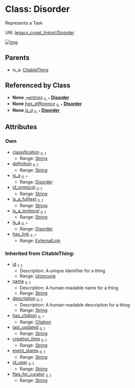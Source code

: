 
# Class: Disorder

Represents a Task

URI: [legacy_cogat_linkml:Disorder](https://w3id.org/rwblair/legacy-cogat-linkml/Disorder)


[![img](https://yuml.me/diagram/nofunky;dir:TB/class/[ExternalLink],[ExternalLink]<has_link%200..*-%20[Disorder&#124;classification:string%20%3F;definition:string%20%3F;id_protocol:string%20%3F;is_a_fulltext:string%20%3F;is_a_protocol:string%20%3F;last_updated(i):string%20%3F;creation_time(i):string%20%3F;event_stamp(i):string%20%3F;id_user(i):string%20%3F;flag_for_curator(i):string%20%3F;id(i):uriorcurie;name(i):string%20%3F;description(i):string%20%3F],[Disorder]<is_a%200..*-%20[Disorder],[DisorderCollection]++-%20entries%200..*>[Disorder],[Contrast]-%20has_difference%200..*>[Disorder],[CitableThing]^-[Disorder],[DisorderCollection],[Contrast],[Citation],[CitableThing])](https://yuml.me/diagram/nofunky;dir:TB/class/[ExternalLink],[ExternalLink]<has_link%200..*-%20[Disorder&#124;classification:string%20%3F;definition:string%20%3F;id_protocol:string%20%3F;is_a_fulltext:string%20%3F;is_a_protocol:string%20%3F;last_updated(i):string%20%3F;creation_time(i):string%20%3F;event_stamp(i):string%20%3F;id_user(i):string%20%3F;flag_for_curator(i):string%20%3F;id(i):uriorcurie;name(i):string%20%3F;description(i):string%20%3F],[Disorder]<is_a%200..*-%20[Disorder],[DisorderCollection]++-%20entries%200..*>[Disorder],[Contrast]-%20has_difference%200..*>[Disorder],[CitableThing]^-[Disorder],[DisorderCollection],[Contrast],[Citation],[CitableThing])

## Parents

 *  is_a: [CitableThing](CitableThing.md)

## Referenced by Class

 *  **None** *[➞entries](disorderCollection__entries.md)*  <sub>0..\*</sub>  **[Disorder](Disorder.md)**
 *  **None** *[has_difference](has_difference.md)*  <sub>0..\*</sub>  **[Disorder](Disorder.md)**
 *  **None** *[is_a](is_a.md)*  <sub>0..\*</sub>  **[Disorder](Disorder.md)**

## Attributes


### Own

 * [classification](classification.md)  <sub>0..1</sub>
     * Range: [String](types/String.md)
 * [definition](definition.md)  <sub>0..1</sub>
     * Range: [String](types/String.md)
 * [is_a](is_a.md)  <sub>0..\*</sub>
     * Range: [Disorder](Disorder.md)
 * [id_protocol](id_protocol.md)  <sub>0..1</sub>
     * Range: [String](types/String.md)
 * [is_a_fulltext](is_a_fulltext.md)  <sub>0..1</sub>
     * Range: [String](types/String.md)
 * [is_a_protocol](is_a_protocol.md)  <sub>0..1</sub>
     * Range: [String](types/String.md)
 * [is_a](is_a.md)  <sub>0..\*</sub>
     * Range: [Disorder](Disorder.md)
 * [has_link](has_link.md)  <sub>0..\*</sub>
     * Range: [ExternalLink](ExternalLink.md)

### Inherited from CitableThing:

 * [id](id.md)  <sub>1..1</sub>
     * Description: A unique identifier for a thing
     * Range: [Uriorcurie](types/Uriorcurie.md)
 * [name](name.md)  <sub>0..1</sub>
     * Description: A human-readable name for a thing
     * Range: [String](types/String.md)
 * [description](description.md)  <sub>0..1</sub>
     * Description: A human-readable description for a thing
     * Range: [String](types/String.md)
 * [has_citation](has_citation.md)  <sub>0..\*</sub>
     * Range: [Citation](Citation.md)
 * [last_updated](last_updated.md)  <sub>0..1</sub>
     * Range: [String](types/String.md)
 * [creation_time](creation_time.md)  <sub>0..1</sub>
     * Range: [String](types/String.md)
 * [event_stamp](event_stamp.md)  <sub>0..1</sub>
     * Range: [String](types/String.md)
 * [id_user](id_user.md)  <sub>0..1</sub>
     * Range: [String](types/String.md)
 * [flag_for_curator](flag_for_curator.md)  <sub>0..1</sub>
     * Range: [String](types/String.md)
